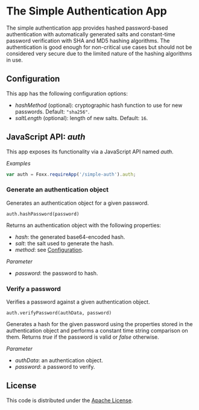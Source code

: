 # The Simple Authentication App

The simple authentication app provides hashed password-based authentication with automatically generated salts and constant-time password verification with SHA and MD5 hashing algorithms. The authentication is good enough for non-critical use cases but should not be considered very secure due to the limited nature of the hashing algorithms in use.

## Configuration

This app has the following configuration options:

* *hashMethod* (optional): cryptographic hash function to use for new passwords. Default: `"sha256"`.
* *saltLength* (optional): length of new salts. Default: `16`.

## JavaScript API: *auth*

This app exposes its functionality via a JavaScript API named *auth*.

*Examples*

```js
var auth = Foxx.requireApp('/simple-auth').auth;
```

### Generate an authentication object

Generates an authentication object for a given password.

`auth.hashPassword(password)`

Returns an authentication object with the following properties:

* *hash*: the generated base64-encoded hash.
* *salt*: the salt used to generate the hash.
* *method*: see [Configuration](#configuration).

*Parameter*

* *password*: the password to hash.

### Verify a password

Verifies a password against a given authentication object.

`auth.verifyPassword(authData, password)`

Generates a hash for the given password using the properties stored in the authentication object and performs a constant time string comparison on them. Returns *true* if the password is valid or *false* otherwise.

*Parameter*

* *authData*: an authentication object.
* *password*: a password to verify.

## License

This code is distributed under the [Apache License](http://www.apache.org/licenses/LICENSE-2.0).